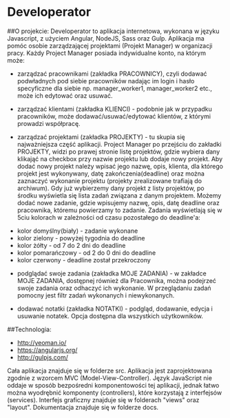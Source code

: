 # Developerator

##O projekcie:
Developerator to aplikacja internetowa, wykonana w języku Javascript, z użyciem Angular, NodeJS, Sass oraz Gulp. 
Aplikacja ma pomóc osobie zarządzającej projektami (Projekt Manager) w organizacji pracy. Każdy Project Manager posiada indywidualne konto, na którym może:

- zarządzać pracownikami (zakładka PRACOWNICY), czyli dodawać podwładnych pod siebie pracowników nadając im login i hasło specyficzne dla siebie np. manager_worker1, manager_worker2 etc., może ich edytować oraz usuwać.

- zarządzać klientami (zakładka KLIENCI) - podobnie jak w przypadku pracowników, może dodawać/usuwać/edytować klientów, z którymi prowadzi współpracę.

- zarządzać projektami (zakładka PROJEKTY) - tu skupia się najważniejsza część aplikacji. Project Manager po przejściu do zakładki PROJEKTY, widzi po prawej stronie listę projektów, gdzie wybiera dany klikająć na checkbox przy nazwie projektu lub dodaje nowy projekt. Aby dodać nowy projekt należy wpisać jego nazwę, opis,  klienta, dla którego projekt jest wykonywany, datę zakończenia(deadline) oraz można zaznaczyć wykonanie projektu (projekty zrealizowane trafiają do archiwum). Gdy już wybierzemy dany projekt z listy projektów, po środku wyświetla się lista zadań związana z danym projektem. Możemy dodać nowe zadanie, gdzie wpisujemy nazwę, opis, datę deadline oraz pracownika, któremu powierzamy to zadanie. Zadania wyświetlają się w 5ciu kolorach w zależności od czasu pozostałego do deadline'a:
* kolor domyślny(biały) - zadanie wykonane
* kolor zielony - powyżej tygodnia do deadline
* kolor żółty - od 7 do 2 dni do deadline
* kolor pomarańczowy - od 2 do 0 dni do deadline
* kolor czerwony - deadline został przekroczony

- podglądać swoje zadania (zakładka MOJE ZADANIA) - w zakładce MOJE ZADANIA, dostępnej również dla Pracownika, można podejrzeć swoje zadania oraz odhaczyć ich wykonanie. W przeglądaniu zadań pomocny jest filtr zadań wykonanych i niewykonanych.

- dodawać notatki (zakładka NOTATKI) - podgląd, dodawanie, edycja i usuwanie notatek. Opcja dostępna dla wszystkich użytkowników.


##Technologia:
* http://yeoman.io/
* https://angularjs.org/
* http://gulpjs.com/

Cała aplikacja znajduje się w folderze src.
Aplikacja jest zaprojektowana zgodnie z wzorcem MVC (Model-View-Controller). Język JavaScript nie oddaje w sposób bezpośredni komponentowości tej aplikacji, jednak łatwo można wyodrębnić komponenty (controllers), które korzystają z interfejsów (services). Interfejs graficzny znajduje się w folderach "views" oraz "layout".
Dokumentacja znajduje się w folderze docs.



